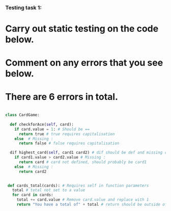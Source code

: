 ### Testing task 1:

# Carry out static testing on the code below.
# Comment on any errors that you see below.
# There are 6 errors in total. 

```python

class CardGame:
  
  def checkforAce(self, card):
    if card.value = 1: # Should be ==
      return true # true requires capitalisation
    else  # Missing :
      return false # false requires capitalisation

  dif highest_card(self, card1 card2) # dif should be def and missing comma between card1 and card2
    if card1.value > card2.value # Missing :
      return card # card not defined, should probably be card1
    else  # Missing :
      return card2
 

 def cards_total(cards): # Requires self in function parameters
   total # total not set to a value
   for card in cards:
     total += card.value # Remove card.value and replace with 1
     return "You have a total of" + total # return should be outside of for loop


```

